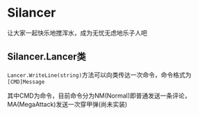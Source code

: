 # Silancer
让大家一起快乐地搅浑水，成为无忧无虑地乐子人吧
## Silancer.Lancer类
`Lancer.WriteLine(string)`方法可以向类传达一次命令，命令格式为`[CMD]Message`

其中CMD为命令，目前命令分为NM(Normal)即普通发送一条评论，MA(MegaAttack)发送一次穿甲弹(尚未实装)
